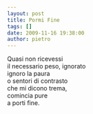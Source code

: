 ```yaml
---
layout: post
title: Pormi Fine
tags: []
date: 2009-11-16 19:38:00
author: pietro
---
```

Quasi non ricevessi<br/>il necessario peso, ignorato<br/>ignoro la paura<br/>o sentori di contrasto<br/>che mi dicono trema,<br/>comincia pure<br/>a porti fine.
